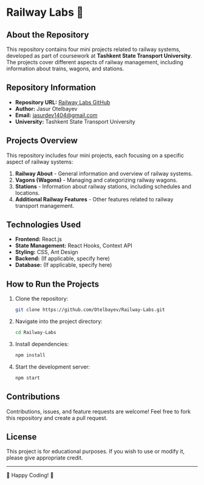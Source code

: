 # Railway Labs 🚆

## About the Repository
This repository contains four mini projects related to railway systems, developed as part of coursework at **Tashkent State Transport University**. The projects cover different aspects of railway management, including information about trains, wagons, and stations.

## Repository Information
- **Repository URL:** [Railway Labs GitHub](https://github.com/Otelbayev/Railway-Labs)
- **Author:** Jasur Otelbayev
- **Email:** jasurdev1404@gmail.com
- **University:** Tashkent State Transport University

## Projects Overview
This repository includes four mini projects, each focusing on a specific aspect of railway systems:

1. **Railway About** - General information and overview of railway systems.
2. **Vagons (Wagons)** - Managing and categorizing railway wagons.
3. **Stations** - Information about railway stations, including schedules and locations.
4. **Additional Railway Features** - Other features related to railway transport management.

## Technologies Used
- **Frontend:** React.js
- **State Management:** React Hooks, Context API
- **Styling:** CSS, Ant Design
- **Backend:** (If applicable, specify here)
- **Database:** (If applicable, specify here)

## How to Run the Projects
1. Clone the repository:
   ```sh
   git clone https://github.com/Otelbayev/Railway-Labs.git
   ```
2. Navigate into the project directory:
   ```sh
   cd Railway-Labs
   ```
3. Install dependencies:
   ```sh
   npm install
   ```
4. Start the development server:
   ```sh
   npm start
   ```

## Contributions
Contributions, issues, and feature requests are welcome! Feel free to fork this repository and create a pull request.

## License
This project is for educational purposes. If you wish to use or modify it, please give appropriate credit.

---
🚀 Happy Coding! 🚀
